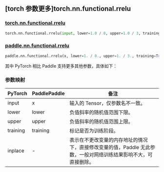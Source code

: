 ## [torch 参数更多]torch.nn.functional.rrelu

### [torch.nn.functional.rrelu](https://pytorch.org/docs/1.13/generated/torch.nn.functional.rrelu.html#torch.nn.functional.rrelu)

```python
torch.nn.functional.rrelu(input, lower=1.0 / 8, upper=1.0 / 3, training=False, inplace=False)
```

### [paddle.nn.functional.rrelu](https://www.paddlepaddle.org.cn/documentation/docs/zh/api/paddle/nn/functional/rrelu_cn.html)

```python
paddle.nn.functional.rrelu(x, lower=1. / 8., upper=1. / 3., training=True, name=None)
```

其中 PyTorch 相比 Paddle 支持更多其他参数，具体如下：

### 参数映射

| PyTorch  | PaddlePaddle | 备注                                                                                                            |
| -------- | ------------ | --------------------------------------------------------------------------------------------------------------- |
| input    | x            | 输入的 Tensor，仅参数名不一致。                                                                                 |
| lower    | lower        | 负值斜率的随机值范围下限。                                                                                      |
| upper    | upper        | 负值斜率的随机值范围上限。                                                                                      |
| training | training     | 标记是否为训练阶段。                                                                                            |
| inplace  | -            | 表示在不更改变量的内存地址的情况下，直接修改变量的值，Paddle 无此参数，一般对网络训练结果影响不大，可直接删除。 |
